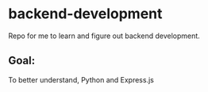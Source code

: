 # backend-development

Repo for me to learn and figure out backend development. 

## Goal:
To better understand, Python and Express.js
